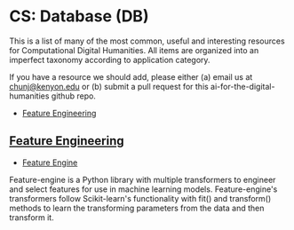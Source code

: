 # CS: Database (DB)

This is a list of many of the most common, useful and interesting resources for Computational Digital Humanities. All items are organized into an imperfect taxonomy according to application category.

If you have a resource we should add, please either (a) email us at chunj@kenyon.edu or (b) submit a pull request for this ai-for-the-digital-humanities github repo.


* [Feature Engineering](#feature_engineering)
## <a href="feature_engineering">Feature Engineering</a>
* [Feature Engine](https://github.com/feature-engine/feature_engines)

Feature-engine is a Python library with multiple transformers to engineer and select features for use in machine learning models. Feature-engine's transformers follow Scikit-learn's functionality with fit() and transform() methods to learn the transforming parameters from the data and then transform it.
